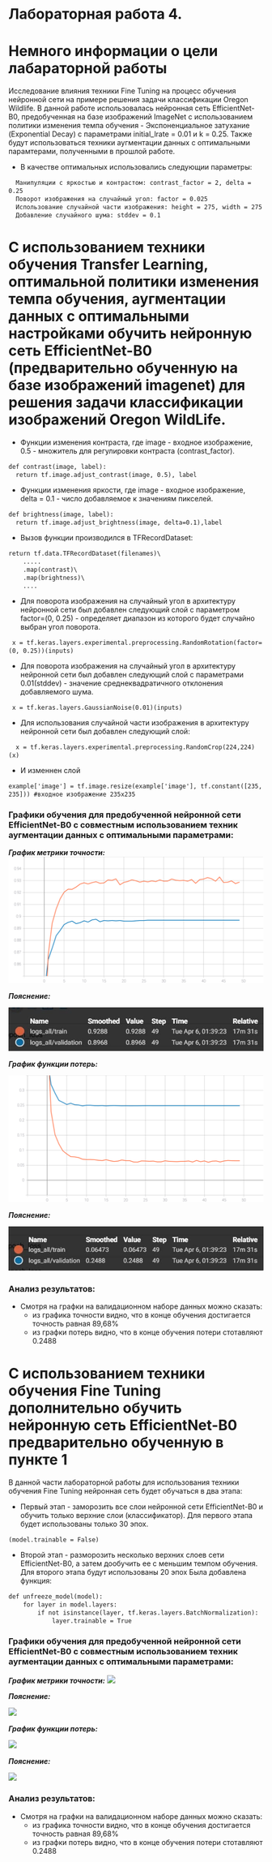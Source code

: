 Лабораторная работа 4.  
====

# Немного информации о цели лабараторной работы
Исследование влияния техники Fine Tuning на процесс обучения нейронной сети на примере решения задачи классификации Oregon Wildlife. В данной работе использовалась нейронная сеть EfficientNet-B0, предобученная  на базе изображений ImageNet с использованием политики изменения темпа обучения - Экспоненциальное затухание (Exponential Decay) с параметрами initial_lrate = 0.01 и k = 0.25. Также будут использоваться техники аугментации данных с оптимальными парамтерами, полученными в прошлой работе.

* В качестве оптимальных использовались следующии параметры:
```
  Манипуляции с яркостью и контрастом: contrast_factor = 2, delta = 0.25
  Поворот изображения на случайный угол: factor = 0.025
  Использование случайной части изображения: height = 275, width = 275
  Добавление случайного шума: stddev = 0.1
```

# С использованием техники обучения Transfer Learning, оптимальной политики изменения темпа обучения, аугментации данных с оптимальными настройками обучить нейронную сеть EfficientNet-B0 (предварительно обученную на базе изображений imagenet) для решения задачи классификации изображений Oregon WildLife.

* Функции изменения контраста, где image - входное изображение, 0.5  - множитель для регулировки контраста (contrast_factor).
```
def contrast(image, label):  
  return tf.image.adjust_contrast(image, 0.5), label
```

* Функции изменения яркости, где image - входное изображение, delta = 0.1  - число добавляемое к значениям пикселей.
```
def brightness(image, label):
  return tf.image.adjust_brightness(image, delta=0.1),label
```

* Вызов функции производился в TFRecordDataset:
```
return tf.data.TFRecordDataset(filenames)\
    .....
    .map(contrast)\
    .map(brightness)\
    ....

```

* Для поворота изображения на случайный угол  в архитектуру нейронной сети был добавлен следующий слой с параметром factor=(0, 0.25) - определяет диапазон из которого будет случайно выбран угол поворота. 
```
 x = tf.keras.layers.experimental.preprocessing.RandomRotation(factor=(0, 0.25))(inputs)
```

* Для поворота изображения на случайный угол  в архитектуру нейронной сети был добавлен следующий слой с параметрами 0.01(stddev) - значение среднеквадратичного отклонения добавляемого шума.
```
 x = tf.keras.layers.GaussianNoise(0.01)(inputs)
```

* Для использования случайной части изображения в архитектуру нейронной сети был добавлен следующий слой:
```
  x = tf.keras.layers.experimental.preprocessing.RandomCrop(224,224)(x) 
```
* И изменнен слой
```
example['image'] = tf.image.resize(example['image'], tf.constant([235, 235])) #входное изображение 235х235
```

 ### Графики обучения для предобученной нейронной сети EfficientNet-B0 с совместным использованием техник аугментации данных с оптимальными параметрами:
  
 ***График метрики точности:*** 
<img src="./epoch_categorical_accuracy_all.svg">

***Пояснение:*** 
 
<img src="./cat_all.jpg">

 ***График функции потерь:*** 
 
<img src="./epoch_loss_all.svg">

 ***Пояснение:*** 
 
<img src="./loss_all.jpg">


### Анализ результатов:
* Смотря на графки на валидационном наборе данных можно сказать: 
   - из графика точности видно, что в конце обучения достигается точность равная 89,68%
   - из графки потерь видно, что в конце обучения потери стотавляют 0.2488 

# С использованием техники обучения Fine Tuning дополнительно обучить нейронную сеть EfficientNet-B0 предварительно обученную в пункте 1

В данной части лабораторной работы для использования техники обучения Fine Tuning нейронная сеть будет обучаться в два этапа:

* Первый этап - заморозить все слои нейронной сети EfficientNet-B0 и обучить только верхние слои (классификатор). Для первого этапа будет использованы только 30 эпох.

```
(model.trainable = False)
```

* Второй этап - разморозить несколько верхних слоев сети EfficientNet-B0, а затем дообучить ее с меньшим темпом обучения. Для второго этапа будут использованы 20 эпох
Была добавлена функция:
```
def unfreeze_model(model):
    for layer in model.layers:
        if not isinstance(layer, tf.keras.layers.BatchNormalization):
            layer.trainable = True
```

 ### Графики обучения для предобученной нейронной сети EfficientNet-B0 с совместным использованием техник аугментации данных с оптимальными параметрами:
  
 ***График метрики точности:*** 
<img src="./epoch_categorical_accuracy_unf.svg">

***Пояснение:*** 
 
<img src="./unf_all.jpg">

 ***График функции потерь:*** 
 
<img src="./epoch_loss_unf.svg">

 ***Пояснение:*** 
 
<img src="./unf_all.jpg">


### Анализ результатов:
* Смотря на графки на валидационном наборе данных можно сказать: 
   - из графика точности видно, что в конце обучения достигается точность равная 89,68%
   - из графки потерь видно, что в конце обучения потери стотавляют 0.2488 
